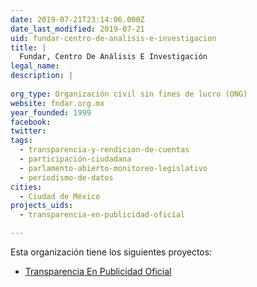 ```yaml
---
date: 2019-07-21T23:14:06.000Z
date_last_modified: 2019-07-21
uid: fundar-centro-de-analisis-e-investigacion
title: |
  Fundar, Centro De Análisis E Investigación
legal_name: 
description: |
  
org_type: Organización civil sin fines de lucro (ONG)
website: fndar.org.mx
year_founded: 1999
facebook: 
twitter: 
tags:
  - transparencia-y-rendicion-de-cuentas
  - participación-ciudadana
  - parlamento-abierto-monitoreo-legislativo
  - periodismo-de-datos
cities: 
  - Ciudad de México
projects_uids:
  - transparencia-en-publicidad-oficial

---
```


Esta organización tiene los siguientes proyectos:

- [Transparencia En Publicidad Oficial](/proyectos/transparencia-en-publicidad-oficial)
